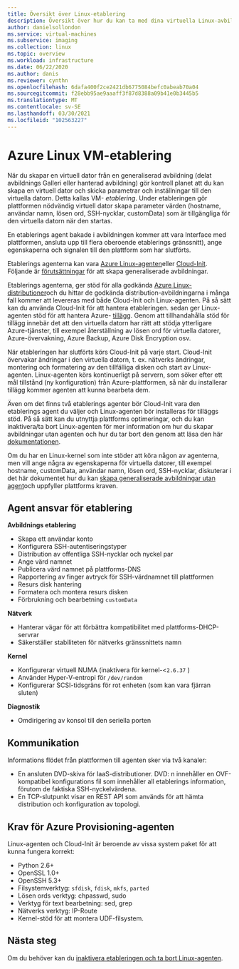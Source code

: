 ```yaml
---
title: Översikt över Linux-etablering
description: Översikt över hur du kan ta med dina virtuella Linux-avbildningar eller skapa nya avbildningar som ska användas i Azure.
author: danielsollondon
ms.service: virtual-machines
ms.subservice: imaging
ms.collection: linux
ms.topic: overview
ms.workload: infrastructure
ms.date: 06/22/2020
ms.author: danis
ms.reviewer: cynthn
ms.openlocfilehash: 6dafa400f2ce2421db6775084befc0abeab70a04
ms.sourcegitcommit: f28ebb95ae9aaaff3f87d8388a09b41e0b3445b5
ms.translationtype: MT
ms.contentlocale: sv-SE
ms.lasthandoff: 03/30/2021
ms.locfileid: "102563227"
---
```

# <a name="azure-linux-vm-provisioning"></a>Azure Linux VM-etablering
När du skapar en virtuell dator från en generaliserad avbildning (delat avbildnings Galleri eller hanterad avbildning) gör kontroll planet att du kan skapa en virtuell dator och skicka parametrar och inställningar till den virtuella datorn. Detta kallas VM- *etablering*. Under etableringen gör plattformen nödvändig virtuell dator skapa parameter värden (hostname, användar namn, lösen ord, SSH-nycklar, customData) som är tillgängliga för den virtuella datorn när den startas. 

En etablerings agent bakade i avbildningen kommer att vara Interface med plattformen, ansluta upp till flera oberoende etablerings gränssnitt), ange egenskaperna och signalen till den plattform som har slutförts. 

Etablerings agenterna kan vara [Azure Linux-agenten](../extensions/agent-linux.md)eller [Cloud-Init](./using-cloud-init.md). Följande är [förutsättningar](create-upload-generic.md) för att skapa generaliserade avbildningar.

Etablerings agenterna, ger stöd för alla godkända [Azure Linux-distributioner](./endorsed-distros.md)och du hittar de godkända distribution-avbildningarna i många fall kommer att levereras med både Cloud-Init och Linux-agenten. På så sätt kan du använda Cloud-Init för att hantera etableringen. sedan ger Linux-agenten stöd för att hantera Azure- [tillägg](../extensions/features-windows.md). Genom att tillhandahålla stöd för tillägg innebär det att den virtuella datorn har rätt att stödja ytterligare Azure-tjänster, till exempel återställning av lösen ord för virtuella datorer, Azure-övervakning, Azure Backup, Azure Disk Encryption osv.

När etableringen har slutförts körs Cloud-Init på varje start. Cloud-Init övervakar ändringar i den virtuella datorn, t. ex. nätverks ändringar, montering och formatering av den tillfälliga disken och start av Linux-agenten. Linux-agenten körs kontinuerligt på servern, som söker efter ett mål tillstånd (ny konfiguration) från Azure-plattformen, så när du installerar tillägg kommer agenten att kunna bearbeta dem.

Även om det finns två etablerings agenter bör Cloud-Init vara den etablerings agent du väljer och Linux-agenten bör installeras för tilläggs stöd. På så sätt kan du utnyttja plattforms optimeringar, och du kan inaktivera/ta bort Linux-agenten för mer information om hur du skapar avbildningar utan agenten och hur du tar bort den genom att läsa den här [dokumentationen](disable-provisioning.md).

Om du har en Linux-kernel som inte stöder att köra någon av agenterna, men vill ange några av egenskaperna för virtuella datorer, till exempel hostname, customData, användar namn, lösen ord, SSH-nycklar, diskuterar i det här dokumentet hur du kan [skapa generaliserade avbildningar utan agent](no-agent.md)och uppfyller plattforms kraven.


## <a name="provisioning-agent-responsibilities"></a>Agent ansvar för etablering

**Avbildnings etablering**
  
- Skapa ett användar konto
- Konfigurera SSH-autentiseringstyper
- Distribution av offentliga SSH-nycklar och nyckel par
- Ange värd namnet
- Publicera värd namnet på plattforms-DNS
- Rapportering av finger avtryck för SSH-värdnamnet till plattformen
- Resurs disk hantering
- Formatera och montera resurs disken
- Förbrukning och bearbetning `customData`
 
**Nätverk**
  
- Hanterar vägar för att förbättra kompatibilitet med plattforms-DHCP-servrar
- Säkerställer stabiliteten för nätverks gränssnittets namn

**Kernel**
  
- Konfigurerar virtuell NUMA (inaktivera för kernel-<`2.6.37` )
- Använder Hyper-V-entropi för `/dev/random`
- Konfigurerar SCSI-tidsgräns för rot enheten (som kan vara fjärran sluten)

**Diagnostik**
  
- Omdirigering av konsol till den seriella porten

## <a name="communication"></a>Kommunikation
Informations flödet från plattformen till agenten sker via två kanaler:

- En ansluten DVD-skiva för IaaS-distributioner. DVD: n innehåller en OVF-kompatibel konfigurations fil som innehåller all etablerings information, förutom de faktiska SSH-nyckelvärdena.
- En TCP-slutpunkt visar en REST API som används för att hämta distribution och konfiguration av topologi.


## <a name="azure-provisioning-agent-requirements"></a>Krav för Azure Provisioning-agenten
Linux-agenten och Cloud-Init är beroende av vissa system paket för att kunna fungera korrekt:
- Python 2.6+
- OpenSSL 1.0+
- OpenSSH 5.3+
- Filsystemverktyg: `sfdisk`, `fdisk`, `mkfs`, `parted`
- Lösen ords verktyg: chpasswd, sudo
- Verktyg för text bearbetning: sed, grep
- Nätverks verktyg: IP-Route
- Kernel-stöd för att montera UDF-filsystem.

## <a name="next-steps"></a>Nästa steg

Om du behöver kan du [inaktivera etableringen och ta bort Linux-agenten](disable-provisioning.md).
